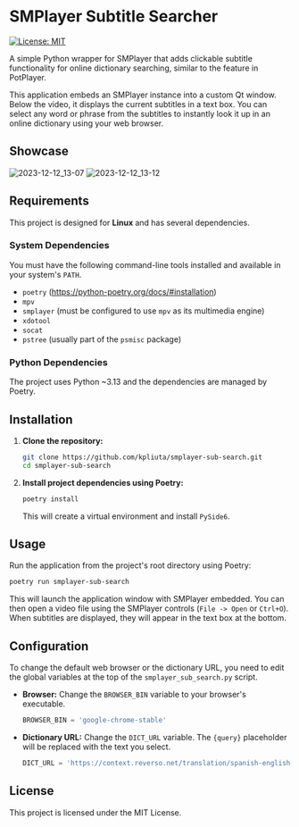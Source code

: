# SMPlayer Subtitle Searcher

[![License: MIT](https://img.shields.io/badge/License-MIT-yellow.svg)](https://opensource.org/licenses/MIT)

A simple Python wrapper for SMPlayer that adds clickable subtitle functionality for online dictionary searching, similar to the feature in PotPlayer.

This application embeds an SMPlayer instance into a custom Qt window. Below the video, it displays the current subtitles in a text box. You can select any word or phrase from the subtitles to instantly look it up in an online dictionary using your web browser.

## Showcase

![2023-12-12_13-07](https://github.com/kpliuta/smplayer-online-word-searching/assets/9212935/8e07b440-2d49-453b-a133-0e54d201c791)
![2023-12-12_13-12](https://github.com/kpliuta/smplayer-online-word-searching/assets/9212935/7a5f9111-43aa-45e9-992b-5cfa90852359)

## Requirements

This project is designed for **Linux** and has several dependencies.

### System Dependencies

You must have the following command-line tools installed and available in your system's `PATH`.

- `poetry` (https://python-poetry.org/docs/#installation)
- `mpv`
- `smplayer` (must be configured to use `mpv` as its multimedia engine)
- `xdotool`
- `socat`
- `pstree` (usually part of the `psmisc` package)

### Python Dependencies

The project uses Python ~3.13 and the dependencies are managed by Poetry.

## Installation

1.  **Clone the repository:**
    ```bash
    git clone https://github.com/kpliuta/smplayer-sub-search.git
    cd smplayer-sub-search
    ```

2.  **Install project dependencies using Poetry:**
    ```bash
    poetry install
    ```
    This will create a virtual environment and install `PySide6`.

## Usage

Run the application from the project's root directory using Poetry:

```bash
poetry run smplayer-sub-search
```

This will launch the application window with SMPlayer embedded. You can then open a video file using the SMPlayer controls (`File -> Open` or `Ctrl+O`). When subtitles are displayed, they will appear in the text box at the bottom.

## Configuration

To change the default web browser or the dictionary URL, you need to edit the global variables at the top of the `smplayer_sub_search.py` script.

-   **Browser:**
    Change the `BROWSER_BIN` variable to your browser's executable.
    ```python
    BROWSER_BIN = 'google-chrome-stable'
    ```

-   **Dictionary URL:**
    Change the `DICT_URL` variable. The `{query}` placeholder will be replaced with the text you select.
    ```python
    DICT_URL = 'https://context.reverso.net/translation/spanish-english/{query}'
    ```

## License

This project is licensed under the MIT License.
